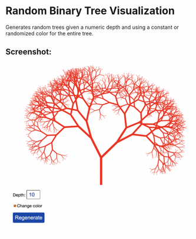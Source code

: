 # Random Binary Tree Visualization

Generates random trees given a numeric depth and using a constant or randomized color for the entire tree.

## Screenshot:

![Example Screenshot](example.png)